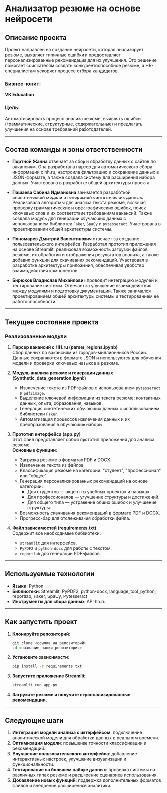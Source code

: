 # Анализатор резюме на основе нейросети

## Описание проекта
Проект направлен на создание нейросети, которая анализирует резюме, выявляет типичные ошибки и предоставляет персонализированные рекомендации для их улучшения. Это решение помогает соискателям создать конкурентоспособное резюме, а HR-специалистам ускоряет процесс отбора кандидатов.

### Бизнес-юнит:
**VK Education**

### Цель:
Автоматизировать процесс анализа резюме, выявлять ошибки (грамматические, структурные, содержательные) и предлагать улучшения на основе требований работодателей.

---

## Состав команды и зоны ответственности

- **Портной Жанна** отвечает за сбор и обработку данных с сайтов по вакансиям. Она разработала парсер для автоматического сбора информации с hh.ru, настроила фильтрацию и сохранение данных в JSON-формате, а также создала систему для расширения набора данных. Участвовала в разработке общей архитектуры проекта.

- **Пашаева Сабина Идмановна** занимается разработкой аналитической модели и генерацией синтетических данных. Реализовала алгоритмы для анализа текста резюме, включая проверку грамматических и орфографических ошибок, поиск ключевых слов и их соответствие требованиям вакансий. Также создала модуль для генерации обучающих данных с использованием библиотек `Faker`, `SpaCy` и `pytesseract`. Участвовала в проектировании общей архитектуры системы.

- **Пономарев Дмитрий Валентинович** отвечает за создание пользовательского интерфейса. Разработал прототип приложения на основе Streamlit, реализовал возможность загрузки файлов резюме, их обработки и отображения результатов анализа, а также добавил функции для скачивания рекомендаций. Участвовал в разработке архитектуры приложения, обеспечивая удобство взаимодействия компонентов.

- **Бирюков Владислав Михайлович** проводит интеграцию модулей и тестирование системы. Отвечает за улучшение взаимодействия между модулями и подготовку документации. Также занимался проектированием общей архитектуры системы и тестированием ее работоспособности.

---

## Текущее состояние проекта

### Реализованные модули

1. **Парсер вакансий с HH.ru (parser_regions.ipynb)**  
   Сбор данных по вакансиям из городов-миллионников России. Данные сохраняются в формате JSON и используются для обучения модели и проверки ключевых навыков в резюме.

2. **Модуль анализа резюме и генерации данных (Synthetic_data_generation.ipynb)**  
   - Извлечение текста из PDF-файлов с использованием `pytesseract` и `pdf2image`.  
   - Выделение ключевой информации из текста резюме: контактных данных, опыта, образования, навыков.  
   - Генерация синтетических обучающих данных с использованием библиотеки `Faker`.  
   - Автоматизация процессов извлечения данных и их преобразования в обучающие наборы.  

3. **Прототип интерфейса (app.py)**  
   Этот файл представляет собой прототип приложения для анализа резюме.  
   **Основные функции:**  
   - Загрузка резюме в форматах PDF и DOCX.  
   - Извлечение текста из файлов.  
   - Классификация резюме на категории: "студент", "профессионал" или "общее".  
   - Генерация персонализированных рекомендаций на основе категории:  
     - Для студентов — акцент на учебных проектах и навыках.  
     - Для профессионалов — улучшение структуры и достижений.  
     - Для общего типа — устранение общих ошибок и улучшение структуры.  
   - Возможность скачивания рекомендаций в формате PDF и DOCX.  
   - Прогресс-бар для отслеживания обработки файла.

4. **Файл зависимостей (requirements.txt)**  
   Содержит все необходимые библиотеки:  
   - `streamlit` для интерфейса.  
   - `PyPDF2` и `python-docx` для работы с текстом.  
   - `reportlab` для генерации PDF-файлов.  

---

## Используемые технологии

- **Языки**: Python  
- **Библиотеки**: Streamlit, PyPDF2, python-docx, language_tool_python, reportlab, Faker, SpaCy, Pytesseract  
- **Инструменты для сбора данных**: API hh.ru  

---

## Как запустить проект

1. **Клонируйте репозиторий**:
   ```bash
   git clone <ссылка на репозиторий>
   cd <название_папки_репозитория>
   ```

2. **Установите зависимости**:
   ```bash
   pip install -r requirements.txt
   ```

3. **Запустите приложение Streamlit**:
   ```bash
   streamlit run app.py
   ```

4. **Загрузите резюме и получите персонализированные рекомендации.**

---

## Следующие шаги

1. **Интеграция модели анализа с интерфейсом**: подключение аналитической модели для обработки данных в реальном времени.  
2. **Оптимизация модели**: повышение точности классификации и рекомендаций.  
3. **Улучшение пользовательского интерфейса**: добавление интерактивных настроек, улучшение визуализации и функциональности.  
4. **Тестирование на большем наборе данных**: проверка системы на различных типах резюме и расширение сценариев использования.  
5. **Добавление новых функций**: поддержка дополнительных форматов файлов и внедрение расширенной аналитики.
